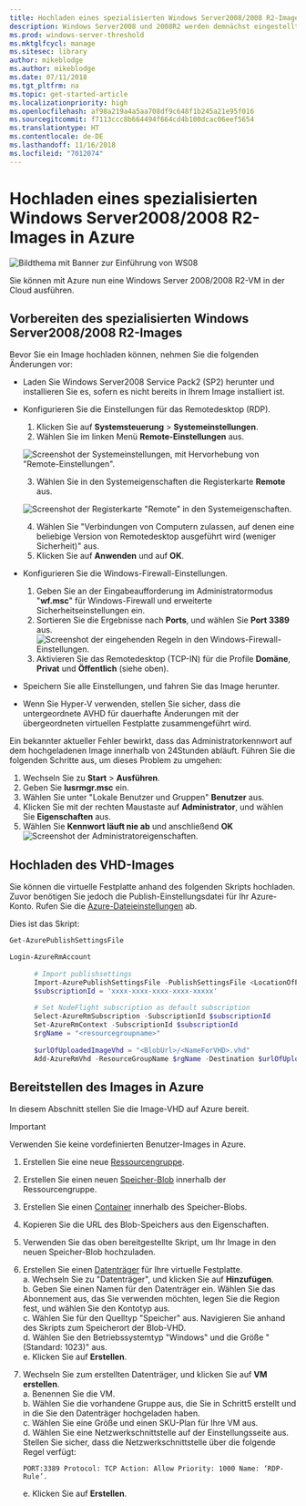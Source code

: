 ```yaml
---
title: Hochladen eines spezialisierten Windows Server2008/2008 R2-Images in Azure
description: Windows Server2008 und 2008R2 werden demnächst eingestellt. Erfahren Sie, wie Sie diese in Azure auslagern können, indem Sie Windows Server in der Cloud hosten.
ms.prod: windows-server-threshold
ms.mktglfcycl: manage
ms.sitesec: library
author: mikeblodge
ms.author: mikeblodge
ms.date: 07/11/2018
ms.tgt_pltfrm: na
ms.topic: get-started-article
ms.localizationpriority: high
ms.openlocfilehash: af98a219a4a5aa708df9c648f1b245a21e95f016
ms.sourcegitcommit: f7113ccc8b664494f664cd4b100dcac06eef5654
ms.translationtype: HT
ms.contentlocale: de-DE
ms.lasthandoff: 11/16/2018
ms.locfileid: "7012074"
---
```

# Hochladen eines spezialisierten Windows Server2008/2008 R2-Images in Azure 

![Bildthema mit Banner zur Einführung von WS08](media/WS08-image-banner-large.png)

Sie können mit Azure nun eine Windows Server 2008/2008 R2-VM in der Cloud ausführen. 

## Vorbereiten des spezialisierten Windows Server2008/2008 R2-Images
Bevor Sie ein Image hochladen können, nehmen Sie die folgenden Änderungen vor:

- Laden Sie Windows Server2008 Service Pack2 (SP2) herunter und installieren Sie es, sofern es nicht bereits in Ihrem Image installiert ist.

- Konfigurieren Sie die Einstellungen für das Remotedesktop (RDP).
   1. Klicken Sie auf **Systemsteuerung** > **Systemeinstellungen**.   
   2. Wählen Sie im linken Menü **Remote-Einstellungen** aus.

   ![Screenshot der Systemeinstellungen, mit Hervorhebung von "Remote-Einstellungen".](media/1a_remote_settings.png)

   3. Wählen Sie in den Systemeigenschaften die Registerkarte **Remote** aus.   

   ![Screenshot der Registerkarte "Remote" in den Systemeigenschaften.](media/2c_sysprops.png)

   4. Wählen Sie "Verbindungen von Computern zulassen, auf denen eine beliebige Version von Remotedesktop ausgeführt wird (weniger Sicherheit)" aus.   
   5. Klicken Sie auf **Anwenden** und auf **OK**.
- Konfigurieren Sie die Windows-Firewall-Einstellungen.   
   1. Geben Sie an der Eingabeaufforderung im Administratormodus "**wf.msc**" für Windows-Firewall und erweiterte Sicherheitseinstellungen ein.   
   2. Sortieren Sie die Ergebnisse nach **Ports**, und wählen Sie **Port 3389** aus.   
     ![Screenshot der eingehenden Regeln in den Windows-Firewall-Einstellungen.](media/3b_inboundrules.png)   
   3. Aktivieren Sie das Remotedesktop (TCP-IN) für die Profile **Domäne**, **Privat** und **Öffentlich** (siehe oben).

- Speichern Sie alle Einstellungen, und fahren Sie das Image herunter.   
- Wenn Sie Hyper-V verwenden, stellen Sie sicher, dass die untergeordnete AVHD für dauerhafte Änderungen mit der übergeordneten virtuellen Festplatte zusammengeführt wird.

Ein bekannter aktueller Fehler bewirkt, dass das Administratorkennwort auf dem hochgeladenen Image innerhalb von 24Stunden abläuft. Führen Sie die folgenden Schritte aus, um dieses Problem zu umgehen: 

1. Wechseln Sie zu **Start** > **Ausführen**.
2. Geben Sie **lusrmgr.msc** ein.
3. Wählen Sie unter "Lokale Benutzer und Gruppen" **Benutzer** aus.
4. Klicken Sie mit der rechten Maustaste auf **Administrator**, und wählen Sie **Eigenschaften** aus.
5. Wählen Sie **Kennwort läuft nie ab** und anschließend **OK**
![Screenshot der Administratoreigenschaften.](media/6_adminprops.png)

## Hochladen des VHD-Images
Sie können die virtuelle Festplatte anhand des folgenden Skripts hochladen. Zuvor benötigen Sie jedoch die Publish-Einstellungsdatei für Ihr Azure-Konto. Rufen Sie die [Azure-Dateieinstellungen](https://azure.microsoft.com/downloads/) ab.

Dies ist das Skript:

```powershell
Get-AzurePublishSettingsFile 

Login-AzureRmAccount
 
      # Import publishsettings
      Import-AzurePublishSettingsFile -PublishSettingsFile <LocationOfPublishingFile>
      $subscriptionId = 'xxxx-xxxx-xxxx-xxxx-xxxxx'
 
      # Set NodeFlight subscription as default subscription
      Select-AzureRmSubscription -SubscriptionId $subscriptionId
      Set-AzureRmContext -SubscriptionId $subscriptionId
      $rgName = "<resourcegroupname>"
    
      $urlOfUploadedImageVhd = "<BlobUrl>/<NameForVHD>.vhd"
      Add-AzureRmVhd -ResourceGroupName $rgName -Destination $urlOfUploadedImageVhd -LocalFilePath "<FilePath>"  
```
## Bereitstellen des Images in Azure
In diesem Abschnitt stellen Sie die Image-VHD auf Azure bereit. 

> [!IMPORTANT]
> Verwenden Sie keine vordefinierten Benutzer-Images in Azure.

1.  Erstellen Sie eine neue [Ressourcengruppe](https://docs.microsoft.com/rest/api/resources/resourcegroups/createorupdate). 
2.  Erstellen Sie einen neuen [Speicher-Blob](https://docs.microsoft.com/rest/api/storageservices/put-blob) innerhalb der Ressourcengruppe.
3.  Erstellen Sie einen [Container](https://docs.microsoft.com/rest/api/storageservices/create-container) innerhalb des Speicher-Blobs.
4.  Kopieren Sie die URL des Blob-Speichers aus den Eigenschaften.
5.  Verwenden Sie das oben bereitgestellte Skript, um Ihr Image in den neuen Speicher-Blob hochzuladen.
6.  Erstellen Sie einen [Datenträger](https://docs.microsoft.com/azure/virtual-machines/windows/prepare-for-upload-vhd-image) für Ihre virtuelle Festplatte.   
     a. Wechseln Sie zu "Datenträger", und klicken Sie auf **Hinzufügen**.  
     b. Geben Sie einen Namen für den Datenträger ein. Wählen Sie das Abonnement aus, das Sie verwenden möchten, legen Sie die Region fest, und wählen Sie den Kontotyp aus.   
     c. Wählen Sie für den Quelltyp "Speicher" aus. Navigieren Sie anhand des Skripts zum Speicherort der Blob-VHD.  
     d. Wählen Sie den Betriebssystemtyp "Windows" und die Größe "(Standard: 1023)" aus.   
     e. Klicken Sie auf **Erstellen**.   

7.  Wechseln Sie zum erstellten Datenträger, und klicken Sie auf **VM erstellen**.   
     a. Benennen Sie die VM.   
     b. Wählen Sie die vorhandene Gruppe aus, die Sie in Schritt5 erstellt und in die Sie den Datenträger hochgeladen haben.   
     c. Wählen Sie eine Größe und einen SKU-Plan für Ihre VM aus.   
     d. Wählen Sie eine Netzwerkschnittstelle auf der Einstellungsseite aus. Stellen Sie sicher, dass die Netzwerkschnittstelle über die folgende Regel verfügt:
 
        PORT:3389 Protocol: TCP Action: Allow Priority: 1000 Name: ‘RDP-Rule’.   
     e. Klicken Sie auf **Erstellen**.




